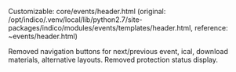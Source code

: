 Customizable: core/events/header.html (original: /opt/indico/.venv/local/lib/python2.7/site-packages/indico/modules/events/templates/header.html, reference: ~events/header.html)

Removed navigation buttons for next/previous event, ical, download materials, alternative layouts.
Removed protection status display.
